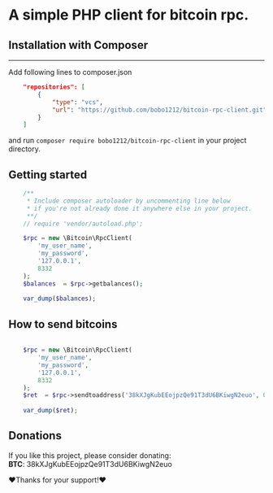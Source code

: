 # A simple PHP client for bitcoin rpc.

## Installation with Composer
--------------------------
Add following lines to composer.json
```json
    "repositories": [
        {
            "type": "vcs",
            "url": "https://github.com/bobo1212/bitcoin-rpc-client.git"
        }
    ]
```


and run ```composer require bobo1212/bitcoin-rpc-client``` in your project directory.

## Getting started

```php
    /**
     * Include composer autoloader by uncommenting line below
     * if you're not already done it anywhere else in your project.
     **/
    // require 'vendor/autoload.php';

    $rpc = new \Bitcoin\RpcClient(
        'my_user_name',
        'my_password',
        '127.0.0.1',
        8332
    );
    $balances  = $rpc->getbalances();
    
    var_dump($balances);
```
## How to send bitcoins
```php

    $rpc = new \Bitcoin\RpcClient(
        'my_user_name',
        'my_password',
        '127.0.0.1',
        8332
    );
    $ret  = $rpc->sendtoaddress('38kXJgKubEEojpzQe91T3dU6BKiwgN2euo', 0.0001);
    
    var_dump($ret);
```
## Donations
If you like this project, please consider donating:<br>
**BTC**: 38kXJgKubEEojpzQe91T3dU6BKiwgN2euo<br>

❤Thanks for your support!❤
